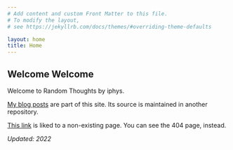 ```yaml
---
# Add content and custom Front Matter to this file.
# To modify the layout,
# see https://jekyllrb.com/docs/themes/#overriding-theme-defaults

layout: home
title: Home
---
```

## Welcome Welcome

Welcome to Random Thoughts by iphys.

[My blog posts](https://iphys.github.io/blog/) are part of this site.
Its source is maintained in another repository.

[This link](try-this.html) is liked to a non-existing page.
You can see the 404 page, instead.

_Updated: 2022_
